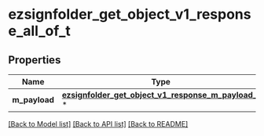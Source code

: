 # ezsignfolder_get_object_v1_response_all_of_t

## Properties
Name | Type | Description | Notes
------------ | ------------- | ------------- | -------------
**m_payload** | [**ezsignfolder_get_object_v1_response_m_payload_t**](ezsignfolder_get_object_v1_response_m_payload.md) \* |  | 

[[Back to Model list]](../README.md#documentation-for-models) [[Back to API list]](../README.md#documentation-for-api-endpoints) [[Back to README]](../README.md)


